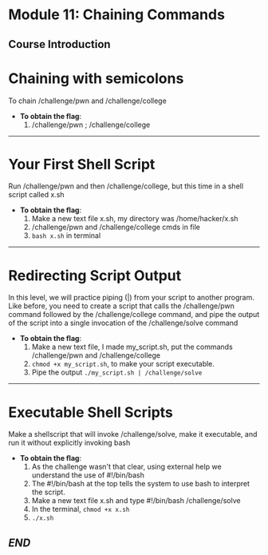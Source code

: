 # Module 11: Chaining Commands

## Course Introduction


# Chaining with semicolons
To chain /challenge/pwn and /challenge/college

- **To obtain the flag**:
  1. /challenge/pwn  ; /challenge/college
---

# Your First Shell Script
Run /challenge/pwn and then /challenge/college, but this time in a shell script called x.sh

- **To obtain the flag**:
  1. Make a new text file x.sh, my directory was /home/hacker/x.sh
  2. /challenge/pwn and /challenge/college cmds in file
  3. `bash x.sh` in terminal

---

# Redirecting Script Output
In this level, we will practice piping (|) from your script to another program. Like before, you need to create a script that calls the /challenge/pwn command followed by the /challenge/college command, and pipe the output of the script into a single invocation of the /challenge/solve command

- **To obtain the flag**:
  1. Make a new text file, I made my_script.sh, put the commands /challenge/pwn and /challenge/college
  2. ` chmod +x my_script.sh `, to make your script executable.
  3. Pipe the output ` ./my_script.sh | /challenge/solve `
     
---

# Executable Shell Scripts
Make a shellscript that will invoke /challenge/solve, make it executable, and run it without explicitly invoking bash

- **To obtain the flag**:
  1. As the challenge wasn't that clear, using external help we understand the use of #!/bin/bash
  2. The #!/bin/bash at the top tells the system to use bash to interpret the script.
  3. Make a new text file x.sh and type
      #!/bin/bash
      /challenge/solve
  4. In the terminal, `chmod +x x.sh` 
  5. `./x.sh `


## *_END_* 
